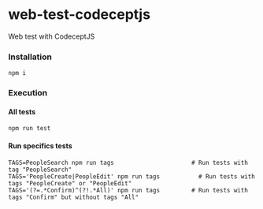 # web-test-codeceptjs

Web test with CodeceptJS

### Installation

```
npm i
```
### Execution

#### All tests

```
npm run test
```

#### Run specifics tests

```
TAGS=PeopleSearch npm run tags                      # Run tests with tag "PeopleSearch"
TAGS='PeopleCreate|PeopleEdit' npm run tags           # Run tests with tags "PeopleCreate" or "PeopleEdit"
TAGS='(?=.*Confirm)^(?!.*All)' npm run tags         # Run tests with tags "Confirm" but without tags "All"
```
